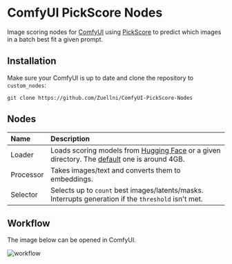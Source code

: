 # ComfyUI PickScore Nodes
Image scoring nodes for [ComfyUI](https://github.com/comfyanonymous/ComfyUI) using [PickScore](https://github.com/yuvalkirstain/PickScore) to predict which images in a batch best fit a given prompt.
## Installation
Make sure your ComfyUI is up to date and clone the repository to `custom_nodes`:
```
git clone https://github.com/Zuellni/ComfyUI-PickScore-Nodes
```

## Nodes
Name | Description
:--- | :---
Loader | Loads scoring models from [Hugging Face](https://huggingface.co) or a given directory. The [default](https://huggingface.co/yuvalkirstain/PickScore_v1) one is around 4GB.
Processor | Takes images/text and converts them to embeddings.
Selector | Selects up to `count` best images/latents/masks. Interrupts generation if the `threshold` isn't met.

## Workflow
The image below can be opened in ComfyUI.

![workflow](https://github.com/Zuellni/ComfyUI-PickScore-Nodes/assets/123005779/769c070d-842b-4864-b9ea-2566dbeafde0)
